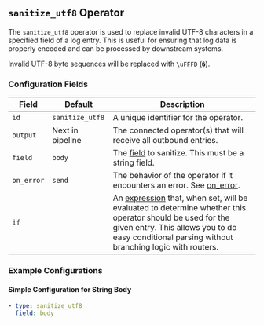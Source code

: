 ## `sanitize_utf8` Operator

The `sanitize_utf8` operator is used to replace invalid UTF-8 characters in a specified field of a log entry. This is useful
for ensuring that log data is properly encoded and can be processed by downstream systems.

Invalid UTF-8 byte sequences will be replaced with `\uFFFD` (`�`).

### Configuration Fields

| Field      | Default          | Description                                                                                                                                                                                                                           |
|------------|------------------|---------------------------------------------------------------------------------------------------------------------------------------------------------------------------------------------------------------------------------------|
| `id`       | `sanitize_utf8`  | A unique identifier for the operator.                                                                                                                                                                                                 |
| `output`   | Next in pipeline | The connected operator(s) that will receive all outbound entries.                                                                                                                                                                     |
| `field`    | `body`           | The [field](../types/field.md) to sanitize. This must be a string field.                                                                                                                                                              |
| `on_error` | `send`           | The behavior of the operator if it encounters an error. See [on_error](../types/on_error.md).                                                                                                                                         |
| `if`       |                  | An [expression](../types/expression.md) that, when set, will be evaluated to determine whether this operator should be used for the given entry. This allows you to do easy conditional parsing without branching logic with routers. |

### Example Configurations

#### Simple Configuration for String Body

```yaml
- type: sanitize_utf8
  field: body
```
